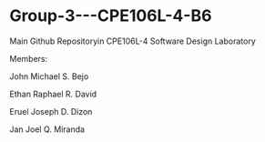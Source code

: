 # Group-3---CPE106L-4-B6
Main Github Repositoryin CPE106L-4 Software Design Laboratory

Members:

John Michael S. Bejo

Ethan Raphael R. David

Eruel Joseph D. Dizon

Jan Joel Q. Miranda
